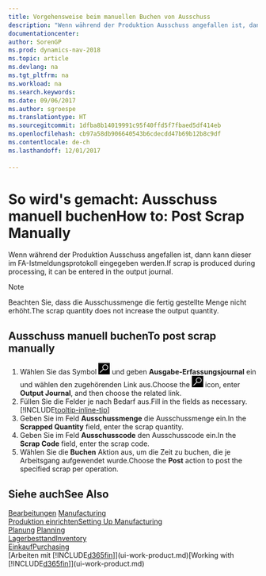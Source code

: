 ```yaml
---
title: Vorgehensweise beim manuellen Buchen von Ausschuss
description: "Wenn während der Produktion Ausschuss angefallen ist, dann kann dieser im FA-Istmeldungsprotokoll eingegeben werden. Beachten Sie, dass die Ausschussmenge die fertig gestellte Menge nicht erhöht."
documentationcenter: 
author: SorenGP
ms.prod: dynamics-nav-2018
ms.topic: article
ms.devlang: na
ms.tgt_pltfrm: na
ms.workload: na
ms.search.keywords: 
ms.date: 09/06/2017
ms.author: sgroespe
ms.translationtype: HT
ms.sourcegitcommit: 1dfba8b14019991c95f40ffd5f7fbaed5df414eb
ms.openlocfilehash: cb97a58db906640543b6cdecdd47b69b12b8c9df
ms.contentlocale: de-ch
ms.lasthandoff: 12/01/2017

---
```

# <a name="how-to-post-scrap-manually"></a><span data-ttu-id="f73fc-104">So wird's gemacht: Ausschuss manuell buchen</span><span class="sxs-lookup"><span data-stu-id="f73fc-104">How to: Post Scrap Manually</span></span>
<span data-ttu-id="f73fc-105">Wenn während der Produktion Ausschuss angefallen ist, dann kann dieser im FA-Istmeldungsprotokoll eingegeben werden.</span><span class="sxs-lookup"><span data-stu-id="f73fc-105">If scrap is produced during processing, it can be entered in the output journal.</span></span> 

> [!NOTE]
> <span data-ttu-id="f73fc-106">Beachten Sie, dass die Ausschussmenge die fertig gestellte Menge nicht erhöht.</span><span class="sxs-lookup"><span data-stu-id="f73fc-106">The scrap quantity does not increase the output quantity.</span></span>  

## <a name="to-post-scrap-manually"></a><span data-ttu-id="f73fc-107">Ausschuss manuell buchen</span><span class="sxs-lookup"><span data-stu-id="f73fc-107">To post scrap manually</span></span>  
1. <span data-ttu-id="f73fc-108">Wählen Sie das Symbol ![Nach Seite oder Bericht suchen](media/ui-search/search_small.png "Nach Seite oder Bericht suchen") und geben **Ausgabe-Erfassungsjournal** ein und wählen den zugehörenden Link aus.</span><span class="sxs-lookup"><span data-stu-id="f73fc-108">Choose the ![Search for Page or Report](media/ui-search/search_small.png "Search for Page or Report icon") icon, enter **Output Journal**, and then choose the related link.</span></span>  
2. <span data-ttu-id="f73fc-109">Füllen Sie die Felder je nach Bedarf aus.</span><span class="sxs-lookup"><span data-stu-id="f73fc-109">Fill in the fields as necessary.</span></span> [!INCLUDE[tooltip-inline-tip](includes/tooltip-inline-tip_md.md)]  
3. <span data-ttu-id="f73fc-110">Geben Sie im Feld **Ausschussmenge** die Ausschussmenge ein.</span><span class="sxs-lookup"><span data-stu-id="f73fc-110">In the **Scrapped Quantity** field, enter the scrap quantity.</span></span>  
4. <span data-ttu-id="f73fc-111">Geben Sie im Feld **Ausschusscode** den Ausschusscode ein.</span><span class="sxs-lookup"><span data-stu-id="f73fc-111">In the **Scrap Code** field, enter the scrap code.</span></span>  
5. <span data-ttu-id="f73fc-112">Wählen Sie die **Buchen** Aktion aus, um die Zeit zu buchen, die je Arbeitsgang aufgewendet wurde.</span><span class="sxs-lookup"><span data-stu-id="f73fc-112">Choose the **Post** action to post the specified scrap per operation.</span></span>  

## <a name="see-also"></a><span data-ttu-id="f73fc-113">Siehe auch</span><span class="sxs-lookup"><span data-stu-id="f73fc-113">See Also</span></span>  
<span data-ttu-id="f73fc-114">[Bearbeitungen](production-manage-manufacturing.md)  </span><span class="sxs-lookup"><span data-stu-id="f73fc-114">[Manufacturing](production-manage-manufacturing.md)  </span></span>  
[<span data-ttu-id="f73fc-115">Produktion einrichten</span><span class="sxs-lookup"><span data-stu-id="f73fc-115">Setting Up Manufacturing</span></span>](production-configure-production-processes.md)  
<span data-ttu-id="f73fc-116">[Planung](production-planning.md)    </span><span class="sxs-lookup"><span data-stu-id="f73fc-116">[Planning](production-planning.md)    </span></span>  
[<span data-ttu-id="f73fc-117">Lagerbesttand</span><span class="sxs-lookup"><span data-stu-id="f73fc-117">Inventory</span></span>](inventory-manage-inventory.md)  
[<span data-ttu-id="f73fc-118">Einkauf</span><span class="sxs-lookup"><span data-stu-id="f73fc-118">Purchasing</span></span>](purchasing-manage-purchasing.md)  
<span data-ttu-id="f73fc-119">[Arbeiten mit [!INCLUDE[d365fin](includes/d365fin_md.md)]](ui-work-product.md)</span><span class="sxs-lookup"><span data-stu-id="f73fc-119">[Working with [!INCLUDE[d365fin](includes/d365fin_md.md)]](ui-work-product.md)</span></span>

